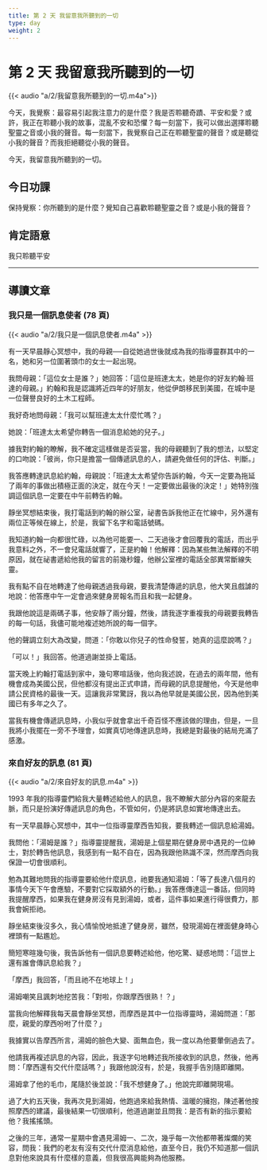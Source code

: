 ```yaml
---
title: 第 2 天 我留意我所聽到的一切
type: day
weight: 2
---
```


# 第 2 天 我留意我所聽到的一切

{{< audio "a/2/我留意我所聽到的一切.m4a">}}

今天，我覺察：最容易引起我注意力的是什麼？我是否聆聽奇蹟、平安和愛？或許，我正在聆聽小我的故事，混亂不安和恐懼？每一刻當下，我可以做出選擇聆聽聖靈之音或小我的聲音。每一刻當下，我覺察自己正在聆聽聖靈的聲音？或是聽從小我的聲音？而我拒絕聽從小我的聲音。

今天，我留意我所聽到的一切。

## 今日功課

保持覺察：你所聽到的是什麼？覺知自己喜歡聆聽聖靈之音？或是小我的聲音？

## 肯定語意

我只聆聽平安

---

## 導讀文章

### 我只是一個訊息使者 (78 頁)

{{< audio "a/2/我只是一個訊息使者.m4a" >}}

有一天早晨靜心冥想中，我的母親──自從她過世後就成為我的指導靈群其中的一名，她和另一位圍著頭巾的女士一起出現。

我問母親：「這位女士是誰？」她回答：「這位是班達太太，她是你的好友約翰‧班達的母親。」約翰和我是認識將近四年的好朋友，他從伊朗移民到美國，在城中是一位聲譽良好的土木工程師。

我好奇地問母親：「我可以幫班達太太什麼忙嗎？」

她說：「班達太太希望你轉告一個消息給她的兒子。」

據我對約翰的瞭解，我不確定這樣做是否妥當，我的母親聽到了我的想法，以堅定的口吻說：「彼尚，你只是擔當一個傳遞訊息的人，請避免做任何的評估、判斷。」

我答應轉達訊息給約翰，母親說：「班達太太希望你告訴約翰，今天一定要為拖延了兩年的事做出積極正面的決定，就在今天！一定要做出最後的決定！」她特別強調這個訊息一定要在中午前轉告約翰。

靜坐冥想結束後，我打電話到約翰的辦公室，祕書告訴我他正在忙線中，另外還有兩位正等候在線上，於是，我留下名字和電話號碼。

我知道約翰一向都很忙碌，以為他可能要一、二天過後才會回覆我的電話，而出乎我意料之外，不一會兒電話就響了，正是約翰！他解釋：因為某些無法解釋的不明原因，就在祕書遞給他我的留言的前幾秒鐘，他辦公室裡的電話全部異常斷線失靈。

我有點不自在地轉達了他母親透過我母親，要我清楚傳遞的訊息，他大笑且戲謔的地說：他答應中午一定會過來健身房報名而且和我一起健身。

我跟他說這是兩碼子事，他安靜了兩分鐘，然後，請我逐字重複我的母親要我轉告的每一句話，我儘可能地複述她所說的每一個字。

他的聲調立刻大為改變，問道：「你敢以你兒子的性命發誓，她真的這麼說嗎？」

「可以！」我回答。他道過謝並掛上電話。

當天晚上約翰打電話到家中，幾句寒喧話後，他向我述說，在過去的兩年間，他有機會成為美國公民，但他都沒有提出正式申請，而母親的訊息提醒他，今天是他申請公民資格的最後一天。這讓我非常驚訝，我以為他早就是美國公民，因為他到美國已有多年之久了。

當我有機會傳遞訊息時，小我似乎就會拿出千奇百怪不應該做的理由，但是，一旦我將小我擺在一旁不予理會，如實真切地傳達訊息時，我總是對最後的結局充滿了感激。

### 來自好友的訊息 (81 頁)

{{< audio "a/2/來自好友的訊息.m4a" >}}

1993 年我的指導靈們給我大量轉述給他人的訊息，我不瞭解大部分內容的來龍去脈，而只是扮演好傳遞訊息的角色，不管如何，仍是將訊息如實地傳達出去。

有一天早晨靜心冥想中，其中一位指導靈摩西告知我，要我轉述一個訊息給湯姆。

我問他：「湯姆是誰？」指導靈提醒我，湯姆是上個星期在健身房中遇見的一位紳士，對於轉告他訊息，我感到有一點不自在，因為我跟他熟識不深，然而摩西向我保證一切會很順利。

勉為其難地問我的指導靈要給他什麼訊息，祂要我通知湯姆：「等了長達八個月的事情今天下午會應驗，不要對它採取額外的行動。」我答應傳達這一番話，但同時我提醒摩西，如果我在健身房沒有見到湯姆，或者，這件事如果進行得很費力，那我會婉拒祂。

靜坐結束後沒多久，我心情愉悅地抵達了健身房，雖然，發現湯姆在裡面健身時心裡頭有一點尷尬。

簡短寒暄幾句後，我告訴他有一個訊息要轉述給他，他吃驚、疑惑地問：「這世上還有誰會傳訊息給我？」

「摩西」我回答，「而且祂不在地球上！」

湯姆嘲笑且諷刺地挖苦我：「對啦，你跟摩西很熟！？」

當我向他解釋我每天晨會靜坐冥想，而摩西是其中一位指導靈時，湯姆問道：「那麼，親愛的摩西吩咐了什麼？」

我據實以告摩西所言，湯姆的臉色大變、面無血色，我一度以為他要暈倒過去了。

他請我再複述訊息的內容，因此，我逐字句地轉述我所接收到的訊息，然後，他再問：「摩西還有交代什麼話嗎？」我跟他說沒有，於是，我握手告別隨即離開。

湯姆拿了他的毛巾，尾隨於後並說：「我不想健身了。」他說完即離開現場。

過了大約五天後，我再次見到湯姆，他跑過來給我熱情、溫暖的擁抱，陳述著他按照摩西的建議，最後結果一切很順利，他道過謝並且問我：是否有新的指示要給他？我搖搖頭。

之後的三年，通常一星期中會遇見湯姆一、二次，幾乎每一次他都帶著燦爛的笑容，問我：我們的老友有沒有交代什麼消息給他，直至今日，我仍不知道那一個訊息對他來說具有什麼樣的意義，但我很高興能夠為他服務。
